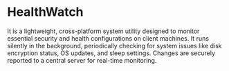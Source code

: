 # HealthWatch
It is a lightweight, cross-platform system utility designed to monitor essential security and health configurations on client machines. It runs silently in the background, periodically checking for system issues like disk encryption status, OS updates, and sleep settings. Changes are securely reported to a central server for real-time monitoring.
